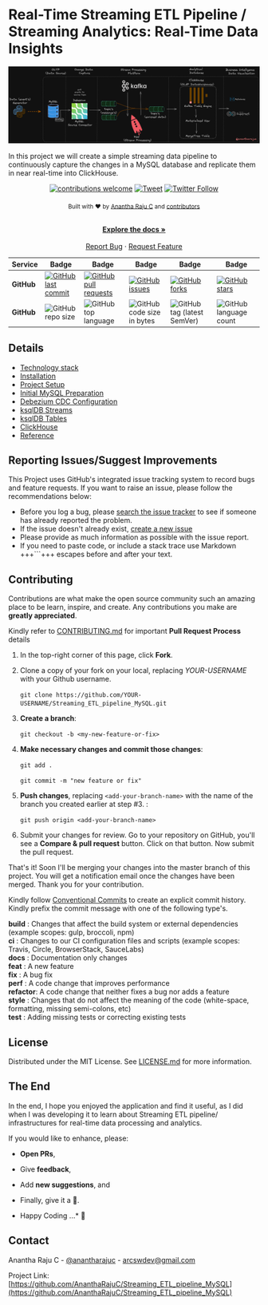 <!--
*** Thanks for checking out Streaming ETL pipeline MySQL. If you have a suggestion
*** that would make this better, please fork the repo and create a pull request
*** or simply open an issue with the tag "enhancement".
*** Thanks again!
-->
# Real-Time Streaming ETL Pipeline / Streaming Analytics: Real-Time Data Insights

![streaming_etl](documentation/images/streaming_etl.png)

In this project we will create a simple streaming data pipeline to continuously capture the changes in a MySQL database and replicate them in near real-time into ClickHouse. 

<div align="center">

[![contributions welcome](https://img.shields.io/badge/contributions-welcome-brightgreen?logo=github)](CODE_OF_CONDUCT.md) [![Tweet](https://img.shields.io/twitter/url/http/shields.io.svg?style=social)](https://twitter.com/intent/tweet?text=Checkout+this+recipe+for+streaming+ETL&url=https://github.com/AnanthaRajuC/Streaming_ETL_pipeline_MySQL&hashtags=DataEngineering) [![Twitter Follow](https://img.shields.io/twitter/follow/anantharajuc?label=follow%20me&style=social)](https://twitter.com/anantharajuc)
</div>

<div align="center">
  <sub>Built with ❤︎ by <a href="https://twitter.com/anantharajuc">Anantha Raju C</a> and <a href="https://github.com/AnanthaRajuC/Streaming_ETL_pipeline_MySQL/graphs/contributors">contributors</a>
</div>

</br>

<p align="center">
	<a href="https://github.com/AnanthaRajuC/Streaming_ETL_pipeline_MySQL/blob/master/README.md"><strong>Explore the docs »</strong></a>
	<br />
	<br />
	<a href="https://github.com/AnanthaRajuC/Streaming_ETL_pipeline_MySQL/issues">Report Bug</a>
	·
	<a href="https://github.com/AnanthaRajuC/Streaming_ETL_pipeline_MySQL/issues">Request Feature</a>
</p>

<!-- PROJECT SHIELDS -->
<!--
*** I'm using markdown "reference style" links for readability.
*** Reference links are enclosed in brackets [ ] instead of parentheses ( ).
-->

|     Service     | Badge | Badge | Badge | Badge | Badge |
|-----------------|-------|-------|-------|-------|-------|
|  **GitHub**     |[![GitHub last commit](https://img.shields.io/github/last-commit/AnanthaRajuC/Streaming_ETL_pipeline_MySQL)](https://github.com/AnanthaRajuC/Streaming_ETL_pipeline_MySQL/commits/master)|[![GitHub pull requests](https://img.shields.io/github/issues-pr-raw/AnanthaRajuC/Streaming_ETL_pipeline_MySQL)](https://github.com/AnanthaRajuC/Streaming_ETL_pipeline_MySQL/pulls)|[![GitHub issues](https://img.shields.io/github/issues/AnanthaRajuC/Streaming_ETL_pipeline_MySQL)](https://github.com/AnanthaRajuC/Streaming_ETL_pipeline_MySQL/issues)|[![GitHub forks](https://img.shields.io/github/forks/AnanthaRajuC/Streaming_ETL_pipeline_MySQL)](https://github.com/AnanthaRajuC/Streaming_ETL_pipeline_MySQL/network)|[![GitHub stars](https://img.shields.io/github/stars/AnanthaRajuC/Streaming_ETL_pipeline_MySQL)](https://github.com/AnanthaRajuC/Streaming_ETL_pipeline_MySQL/stargazers)|
|  **GitHub**     |![GitHub repo size](https://img.shields.io/github/repo-size/AnanthaRajuC/Streaming_ETL_pipeline_MySQL)|![GitHub top language](https://img.shields.io/github/languages/top/AnanthaRajuC/Streaming_ETL_pipeline_MySQL.svg)|![GitHub code size in bytes](https://img.shields.io/github/languages/code-size/AnanthaRajuC/Streaming_ETL_pipeline_MySQL)|![GitHub tag (latest SemVer)](https://img.shields.io/github/tag/AnanthaRajuC/Streaming_ETL_pipeline_MySQL.svg)|![GitHub language count](https://img.shields.io/github/languages/count/AnanthaRajuC/Streaming_ETL_pipeline_MySQL)|

## Details

- [Technology stack](documentation/TECHNOLOGY_STACK.MD)    
- [Installation](documentation/INSTALLATION.MD)  
- [Project Setup](documentation/PROJECT_SETUP.MD) 
- [Initial MySQL Preparation](documentation/INITIAL_MYSQL_PREPARATION.MD)  
- [Debezium CDC Configuration](documentation/DEBEZIUM_CDC_CONFIGURATION.MD) 
- [ksqlDB Streams](documentation/KSQLDB_STREAMS.MD) 
- [ksqlDB Tables](documentation/KSQLDB_TABLES.MD) 
- [ClickHouse](documentation/ClickHouse.MD) 
- [Reference](documentation/REFERENCE.MD)  


## Reporting Issues/Suggest Improvements

This Project uses GitHub's integrated issue tracking system to record bugs and feature requests. If you want to raise an issue, please follow the recommendations below:

* 	Before you log a bug, please [search the issue tracker](https://github.com/AnanthaRajuC/Streaming_ETL_pipeline_MySQL/search?type=Issues) to see if someone has already reported the problem.
* 	If the issue doesn't already exist, [create a new issue](https://github.com/AnanthaRajuC/Streaming_ETL_pipeline_MySQL/issues/new)
* 	Please provide as much information as possible with the issue report.
* 	If you need to paste code, or include a stack trace use Markdown +++```+++ escapes before and after your text.

<!-- CONTRIBUTING -->
## Contributing

Contributions are what make the open source community such an amazing place to be learn, inspire, and create. Any contributions you make are **greatly appreciated**.

Kindly refer to [CONTRIBUTING.md](/CONTRIBUTING.md) for important **Pull Request Process** details

1. In the top-right corner of this page, click **Fork**.

2. Clone a copy of your fork on your local, replacing *YOUR-USERNAME* with your Github username.

   `git clone https://github.com/YOUR-USERNAME/Streaming_ETL_pipeline_MySQL.git`

3. **Create a branch**: 

   `git checkout -b <my-new-feature-or-fix>`

4. **Make necessary changes and commit those changes**:

   `git add .`

   `git commit -m "new feature or fix"`

5. **Push changes**, replacing `<add-your-branch-name>` with the name of the branch you created earlier at step #3. :

   `git push origin <add-your-branch-name>`

6. Submit your changes for review. Go to your repository on GitHub, you'll see a **Compare & pull request** button. Click on that button. Now submit the pull request.

That's it! Soon I'll be merging your changes into the master branch of this project. You will get a notification email once the changes have been merged. Thank you for your contribution.

Kindly follow [Conventional Commits](https://www.conventionalcommits.org/en/v1.0.0/) to create an explicit commit history. Kindly prefix the commit message with one of the following type's.

**build**   : Changes that affect the build system or external dependencies (example scopes: gulp, broccoli, npm)  
**ci**      : Changes to our CI configuration files and scripts (example scopes: Travis, Circle, BrowserStack, SauceLabs)  
**docs**    : Documentation only changes  
**feat**    : A new feature  
**fix**     : A bug fix  
**perf**    : A code change that improves performance  
**refactor**: A code change that neither fixes a bug nor adds a feature  
**style**   : Changes that do not affect the meaning of the code (white-space, formatting, missing semi-colons, etc)  
**test**    : Adding missing tests or correcting existing tests  

## License

Distributed under the MIT License. See [LICENSE.md](/LICENSE.md) for more information.

## The End

In the end, I hope you enjoyed the application and find it useful, as I did when I was developing it to learn about Streaming ETL pipeline/ infrastructures for real-time data processing and analytics. 

If you would like to enhance, please: 

* 	**Open PRs**, 
* 	Give **feedback**, 
* 	Add **new suggestions**, and
*	Finally, give it a 🌟.

* Happy Coding ...* 🙂

<!-- CONTACT -->
## Contact

Anantha Raju C - [@anantharajuc](https://twitter.com/anantharajuc) - arcswdev@gmail.com

Project Link: [https://github.com/AnanthaRajuC/Streaming_ETL_pipeline_MySQL](https://github.com/AnanthaRajuC/Streaming_ETL_pipeline_MySQL)
